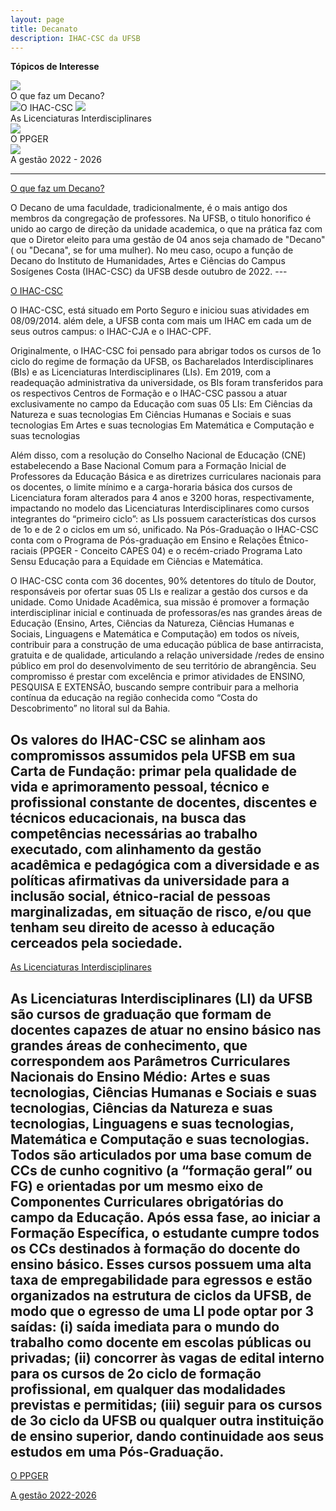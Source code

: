 ```yaml
---
layout: page
title: Decanato
description: IHAC-CSC da UFSB
---
```

<p><strong>Tópicos de Interesse</strong></p>
<img src="https://itxesco.github.io/imagens/icones/icons16/comics-icon.png"><section id ="top">O que faz um Decano?</section>
<img src="https://itxesco.github.io/imagens/icones/icons16/afrofuturismo-icon.png><section id ="ihac">O IHAC-CSC</section>
<img src="https://itxesco.github.io/imagens/icones/icons16/etnicoraciais-icon.png"><section id ="lis">As Licenciaturas Interdisciplinares</section>
<img src="https://itxesco.github.io/imagens/icones/icons16/rpg-icon.png"><section id ="ppger">O PPGER</section>
<img src="https://itxesco.github.io/imagens/icones/icons16/gender-icon.png"><section id ="gestao">A gestão 2022 - 2026</section>

---

<a href="#top">O que faz um Decano?</a>
<p>
O Decano de uma faculdade, tradicionalmente, é o mais antigo dos membros da congregação de professores. Na UFSB, o titulo honorifico é unido ao cargo de direção da unidade academica, o que na prática faz com que o Diretor eleito para uma gestão de 04 anos seja chamado de "Decano" ( ou "Decana", se for uma mulher). No meu caso, ocupo a função de Decano do Instituto de Humanidades, Artes e Ciências do Campus Sosígenes Costa (IHAC-CSC) da UFSB desde outubro de 2022.
---

<a href="#ihac">O IHAC-CSC</a>
<p>
O IHAC-CSC, está situado em Porto Seguro e iniciou suas atividades em 08/09/2014. além dele, a UFSB conta com mais um IHAC em cada um de seus outros campus: o IHAC-CJA e o IHAC-CPF.

Originalmente, o IHAC-CSC foi pensado para abrigar todos os cursos de 1o ciclo do regime de formação da UFSB, os Bacharelados Interdisciplinares (BIs) e  as Licenciaturas Interdisciplinares (LIs). Em 2019, com a readequação administrativa da universidade, os BIs foram transferidos para os respectivos Centros de Formação e o  IHAC-CSC passou a  atuar exclusivamente no campo da Educação com suas 05 LIs:
Em Ciências da Natureza e suas tecnologias
Em Ciências Humanas e Sociais e suas tecnologias
Em Artes e suas tecnologias
Em Matemática e Computação e suas tecnologias

 Além disso, com a  resolução do Conselho Nacional de Educação (CNE) estabelecendo a Base Nacional Comum para a Formação Inicial de Professores da Educação Básica e as diretrizes curriculares nacionais para os docentes, o limite mínimo e a carga-horaria básica dos cursos de Licenciatura foram alterados para 4 anos e 3200 horas, respectivamente, impactando no modelo das Licenciaturas Interdisciplinares como cursos integrantes do “primeiro ciclo”: as LIs possuem  características dos cursos de 1o e de 2 o ciclos em um só, unificado.
 Na Pós-Graduação o IHAC-CSC conta com o Programa de Pós-graduação em Ensino e Relações Étnico-raciais (PPGER - Conceito CAPES 04) e o recém-criado Programa Lato Sensu Educação para a Equidade em Ciências e Matemática.

O IHAC-CSC conta com 36 docentes, 90% detentores do título de Doutor, responsáveis por ofertar suas 05 LIs e realizar a gestão dos cursos e da unidade. Como Unidade Acadêmica, sua missão é promover a formação interdisciplinar inicial e continuada de professoras/es nas grandes áreas de Educação (Ensino, Artes, Ciências da Natureza, Ciências Humanas e Sociais, Linguagens e Matemática e Computação) em todos os níveis, contribuir para a construção de uma educação pública de base antirracista, gratuita e de qualidade, articulando a relação universidade /redes de ensino público em prol do desenvolvimento de seu território de abrangência. Seu compromisso é prestar com excelência e primor atividades de ENSINO, PESQUISA E EXTENSÃO, buscando sempre contribuir para a melhoria contínua da educação na região conhecida como “Costa do Descobrimento” no litoral sul da Bahia.

Os valores do IHAC-CSC se alinham aos compromissos assumidos pela UFSB em sua Carta de Fundação: primar pela qualidade de vida e aprimoramento pessoal, técnico e profissional constante de docentes, discentes e técnicos educacionais, na busca das competências necessárias ao trabalho executado, com alinhamento da gestão acadêmica e pedagógica com a diversidade e as políticas afirmativas da universidade para a inclusão social, étnico-racial de pessoas marginalizadas, em situação de risco,  e/ou que tenham seu direito de acesso à educação cerceados pela sociedade.
---

<a href="#lis">As Licenciaturas Interdisciplinares</a>
<p>

As Licenciaturas Interdisciplinares (LI) da UFSB são cursos de graduação que formam de docentes capazes de atuar no ensino básico nas grandes áreas de conhecimento, que correspondem aos Parâmetros Curriculares Nacionais do Ensino Médio: Artes e suas tecnologias, Ciências Humanas e Sociais e suas tecnologias, Ciências da Natureza e suas tecnologias, Linguagens e suas tecnologias, Matemática e Computação e suas tecnologias. Todos são articulados por uma base comum de CCs de cunho cognitivo (a “formação geral” ou FG) e orientadas por um mesmo eixo de Componentes Curriculares obrigatórias do campo da Educação.
Após essa fase, ao iniciar a Formação Específica, o estudante cumpre todos os CCs destinados à formação do docente do ensino básico. Esses cursos possuem uma alta taxa de empregabilidade para egressos e estão organizados na estrutura de ciclos da UFSB, de modo que o egresso de uma LI pode optar por 3 saídas:
(i)	saída imediata para o mundo do trabalho como docente em escolas públicas ou privadas;
(ii)	concorrer às vagas de edital interno para os cursos de 2o ciclo de formação profissional, em qualquer das modalidades previstas e permitidas;
(iii)	seguir para os cursos de 3o ciclo da UFSB ou qualquer outra instituição de ensino superior, dando continuidade aos seus estudos em uma Pós-Graduação.
---

<a href="#ppger">O PPGER</a>
<p>

<a href="#gestao">A gestão 2022-2026</a>
<p>
